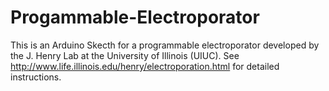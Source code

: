 # Progammable-Electroporator

This is an Arduino Skecth for a programmable electroporator developed by the J. Henry Lab at the University of Illinois (UIUC).
See http://www.life.illinois.edu/henry/electroporation.html for detailed instructions.
